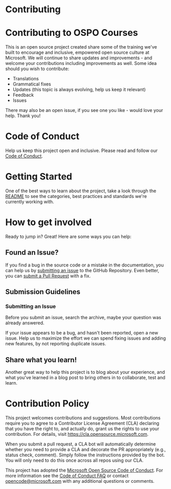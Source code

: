 # Contributing 

# Contributing to OSPO Courses

This is an open source project created share some of the training we've built to encourage and inclusive, empowered open source culture at Microsoft.  We will continue to share updates and improvements  - and welcome your contributions including improvements as well.  Some idea should you wish to contribute:
- Translations
- Grammatical fixes
- Updates (this topic is always evolving, help us keep it relevant)
- Feedback
- Issues

There may also be an open issue, if you see one you like - would love your help.  Thank you!

# Code of Conduct

Help us keep this project open and inclusive. Please read and follow our [Code of Conduct](https://opensource.microsoft.com/codeofconduct/).

# Getting Started

One of the best ways to learn about the project, take a look through the [README](README.md) to see the categories, best practices and standards we're currently working with.

# How to get involved
Ready to jump in?  Great!   Here are some ways you can help:

## Found an Issue?
If you find a bug in the source code or a mistake in the documentation, you can help us by
[submitting an issue](#submit-issue) to the GitHub Repository. Even better, you can
[submit a Pull Request](#submit-pr) with a fix.

## <a name="submit"></a> Submission Guidelines

### <a name="submit-issue"></a> Submitting an Issue
Before you submit an issue, search the archive, maybe your question was already answered.

If your issue appears to be a bug, and hasn't been reported, open a new issue.
Help us to maximize the effort we can spend fixing issues and adding new
features, by not reporting duplicate issues.  


## Share what you learn!
Another great way to help this project is to blog about your experience, and what you've learned in a blog post to bring others in to collaborate, test and learn.

# Contribution Policy

This project welcomes contributions and suggestions.  Most contributions require you to agree to a
Contributor License Agreement (CLA) declaring that you have the right to, and actually do, grant us
the rights to use your contribution. For details, visit https://cla.opensource.microsoft.com.

When you submit a pull request, a CLA bot will automatically determine whether you need to provide
a CLA and decorate the PR appropriately (e.g., status check, comment). Simply follow the instructions
provided by the bot. You will only need to do this once across all repos using our CLA.

This project has adopted the [Microsoft Open Source Code of Conduct](https://opensource.microsoft.com/codeofconduct/).
For more information see the [Code of Conduct FAQ](https://opensource.microsoft.com/codeofconduct/faq/) or
contact [opencode@microsoft.com](mailto:opencode@microsoft.com) with any additional questions or comments.
